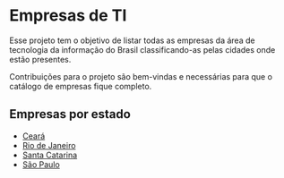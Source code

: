 # Empresas de TI

Esse projeto tem o objetivo de listar todas as empresas da área de tecnologia da informação do Brasil classificando-as pelas cidades onde estão presentes.

Contribuições para o projeto são bem-vindas e necessárias para que o catálogo de empresas fique completo.

## Empresas por estado

* [Ceará](/ceara.md)
* [Rio de Janeiro](/rio-de-janeiro.md)
* [Santa Catarina](/santa-catarina.md)
* [São Paulo](/sao-paulo.md)
